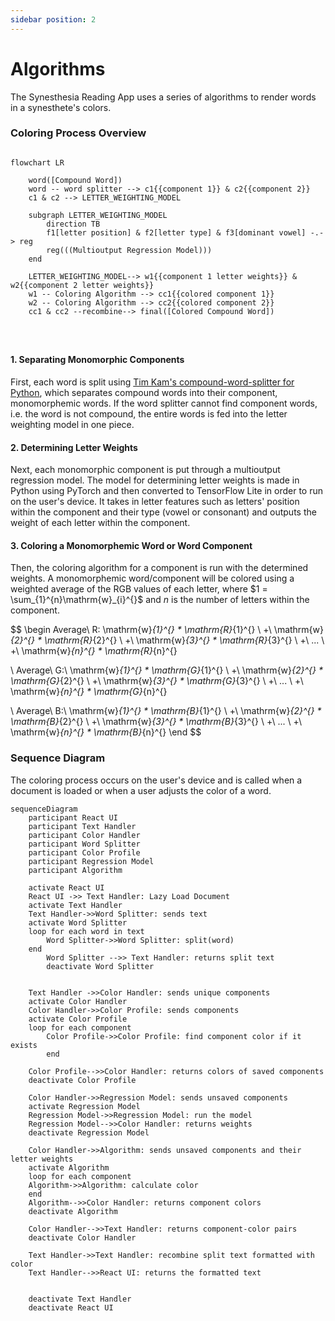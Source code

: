 ```yaml
---
sidebar position: 2
---
```



# Algorithms
The Synesthesia Reading App uses a series of algorithms to render words in a synesthete's colors.

### Coloring Process Overview

```mermaid

flowchart LR
  
    word([Compound Word])
    word -- word splitter --> c1{{component 1}} & c2{{component 2}}
    c1 & c2 --> LETTER_WEIGHTING_MODEL
    
    subgraph LETTER_WEIGHTING_MODEL
        direction TB
        f1[letter position] & f2[letter type] & f3[dominant vowel] -.-> reg
        reg(((Multioutput Regression Model)))
    end
    
    LETTER_WEIGHTING_MODEL--> w1{{component 1 letter weights}} & w2{{component 2 letter weights}}
    w1 -- Coloring Algorithm --> cc1{{colored component 1}}
    w2 -- Coloring Algorithm --> cc2{{colored component 2}}
    cc1 & cc2 --recombine--> final([Colored Compound Word])




```


#### 1. Separating Monomorphic Components
First, each word is split using [Tim Kam's compound-word-splitter for Python](https://github.com/TimKam/compound-word-splitter), 
which separates compound words into their component, monomorphemic words. If the word splitter 
cannot find component words, i.e. the word is not compound, the entire words is fed into 
the letter weighting model in one piece.

#### 2. Determining Letter Weights
Next, each monomorphic component is put through a multioutput regression model. 
The model for determining letter weights is made in Python using PyTorch and
then converted to TensorFlow Lite in order to run on the user's device. It 
takes in letter features such as letters' position within the component and their 
type (vowel or consonant) and outputs the weight of each letter within the component.


#### 3. Coloring a Monomorphemic Word or Word Component
Then, the coloring algorithm for a component is run with the determined weights. 
A monomorphemic word/component will be colored using a weighted average of the
RGB values of each letter, where $1 = \sum_{1}^{n}\mathrm{w}_{i}^{}$ and $n$ is the 
number of letters within the component.

$$
\begin
Average\ R: \mathrm{w}_{1}^{} * \mathrm{R}_{1}^{} \ +\ \mathrm{w}_{2}^{} * \mathrm{R}_{2}^{} \ +\ \mathrm{w}_{3}^{} * \mathrm{R}_{3}^{} \ +\ ... \ +\ \mathrm{w}_{n}^{} * \mathrm{R}_{n}^{}

\\
Average\ G:\ \mathrm{w}_{1}^{} * \mathrm{G}_{1}^{} \ +\ \mathrm{w}_{2}^{} * \mathrm{G}_{2}^{} \ +\ \mathrm{w}_{3}^{} * \mathrm{G}_{3}^{} \ +\ ... \ +\ \mathrm{w}_{n}^{} * \mathrm{G}_{n}^{}

\\
Average\ B:\ \mathrm{w}_{1}^{} * \mathrm{B}_{1}^{} \ +\ \mathrm{w}_{2}^{} * \mathrm{B}_{2}^{} \ +\ \mathrm{w}_{3}^{} * \mathrm{B}_{3}^{} \ +\ ... \ +\ \mathrm{w}_{n}^{} * \mathrm{B}_{n}^{}
\end
$$


### Sequence Diagram
The coloring process occurs on the user's device and is called 
when a document is loaded or when a user adjusts the color 
of a word.

```mermaid
sequenceDiagram
    participant React UI
    participant Text Handler
    participant Color Handler
    participant Word Splitter
    participant Color Profile
    participant Regression Model
    participant Algorithm

    activate React UI
    React UI ->> Text Handler: Lazy Load Document
    activate Text Handler
    Text Handler->>Word Splitter: sends text
    activate Word Splitter
    loop for each word in text
        Word Splitter->>Word Splitter: split(word)
    end
        Word Splitter -->> Text Handler: returns split text
        deactivate Word Splitter

    
    Text Handler ->>Color Handler: sends unique components
    activate Color Handler
    Color Handler->>Color Profile: sends components
    activate Color Profile
    loop for each component
        Color Profile->>Color Profile: find component color if it exists
        end

    Color Profile-->>Color Handler: returns colors of saved components
    deactivate Color Profile
    
    Color Handler->>Regression Model: sends unsaved components
    activate Regression Model
    Regression Model->>Regression Model: run the model
    Regression Model-->>Color Handler: returns weights
    deactivate Regression Model
    
    Color Handler->>Algorithm: sends unsaved components and their letter weights
    activate Algorithm
    loop for each component
    Algorithm->>Algorithm: calculate color
    end
    Algorithm-->>Color Handler: returns component colors
    deactivate Algorithm
    
    Color Handler-->>Text Handler: returns component-color pairs
    deactivate Color Handler
    
    Text Handler->>Text Handler: recombine split text formatted with color
    Text Handler-->>React UI: returns the formatted text
    
    
    deactivate Text Handler
    deactivate React UI

```


